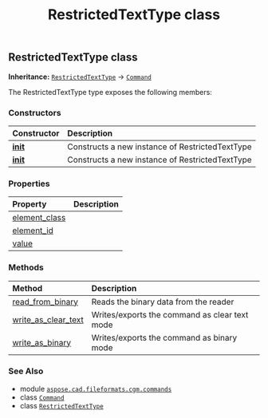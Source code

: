 ﻿---
title: RestrictedTextType class
second_title: Aspose.CAD for Python via .NET API References
description: 
type: docs
weight: 1520
url: /python-net/aspose.cad.fileformats.cgm.commands/restrictedtexttype/
is_root: false
---

## RestrictedTextType class



**Inheritance:** [`RestrictedTextType`](/cad/python-net/aspose.cad.fileformats.cgm.commands/restrictedtexttype) → 
[`Command`](/cad/python-net/aspose.cad.fileformats.cgm.commands/command)



The RestrictedTextType type exposes the following members:

### Constructors
| Constructor | Description |
| :- | :- |
| [__init__](/cad/python-net/aspose.cad.fileformats.cgm.commands/restrictedtexttype/__init__/#aspose.cad.fileformats.cgm.CgmFile) | Constructs a new instance of RestrictedTextType |
| [__init__](/cad/python-net/aspose.cad.fileformats.cgm.commands/restrictedtexttype/__init__/#aspose.cad.fileformats.cgm.CgmFile-RestrictedTextType.Type) | Constructs a new instance of RestrictedTextType |


### Properties
| Property | Description |
| :- | :- |
| [element_class](/cad/python-net/aspose.cad.fileformats.cgm.commands/restrictedtexttype/element_class) |  |
| [element_id](/cad/python-net/aspose.cad.fileformats.cgm.commands/restrictedtexttype/element_id) |  |
| [value](/cad/python-net/aspose.cad.fileformats.cgm.commands/restrictedtexttype/value) |  |


### Methods
| Method | Description |
| :- | :- |
| [read_from_binary](/cad/python-net/aspose.cad.fileformats.cgm.commands/restrictedtexttype/read_from_binary/#aspose.cad.fileformats.cgm.IBinaryReader) | Reads the binary data from the reader |
| [write_as_clear_text](/cad/python-net/aspose.cad.fileformats.cgm.commands/restrictedtexttype/write_as_clear_text/#aspose.cad.fileformats.cgm.IClearTextWriter) | Writes/exports the command as clear text mode |
| [write_as_binary](/cad/python-net/aspose.cad.fileformats.cgm.commands/restrictedtexttype/write_as_binary/#aspose.cad.fileformats.cgm.IBinaryWriter) | Writes/exports the command as binary mode |



### See Also
* module [`aspose.cad.fileformats.cgm.commands`](..)
* class [`Command`](/cad/python-net/aspose.cad.fileformats.cgm.commands/command)
* class [`RestrictedTextType`](/cad/python-net/aspose.cad.fileformats.cgm.commands/restrictedtexttype)
